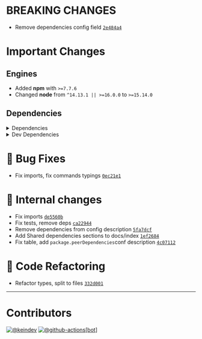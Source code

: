 # BREAKING CHANGES

- Remove dependencies config field [`2e484a4`](https://github.com/keindev/standard-shared-config/commit/2e484a4cdc4b056cf6d10592f9631c0a91279900)

# Important Changes

## Engines

- Added **npm** with `>=7.7.6`
- Changed **node** from `^14.13.1 || >=16.0.0` to `>=15.14.0`

## Dependencies

<details>
<summary>Dependencies</summary>

- Changed **[yaml](https://www.npmjs.com/package/yaml)** from `^2.1.3` to `^2.3.1`
- Changed **[yargs](https://www.npmjs.com/package/yargs)** from `^17.6.2` to `^17.7.2`
- Bumped **[glob](https://www.npmjs.com/package/glob)** from `^8.0.3` to `^10.3.3`
- Bumped **[package-json-helper](https://www.npmjs.com/package/package-json-helper)** from `^4.0.6` to `^5.0.0`

</details>

<details>
<summary>Dev Dependencies</summary>

- Changed **[@tagproject/docs-shared-config](https://www.npmjs.com/package/@tagproject/docs-shared-config)** from `^1.1.2` to `^1.1.3`
- Changed **[@tagproject/ts-package-shared-config](https://www.npmjs.com/package/@tagproject/ts-package-shared-config)** from `^10.0.3` to `^10.2.0`
- Changed **[@tagproject/vscode-shared-config](https://www.npmjs.com/package/@tagproject/vscode-shared-config)** from `^2.0.5` to `^2.0.10`
- Changed **[@types/glob](https://www.npmjs.com/package/@types/glob)** from `^8.0.0` to `^8.1.0`
- Changed **[@types/jest](https://www.npmjs.com/package/@types/jest)** from `^29.2.4` to `^29.5.3`
- Changed **[@types/semver](https://www.npmjs.com/package/@types/semver)** from `^7.3.13` to `^7.5.0`
- Changed **[cspell](https://www.npmjs.com/package/cspell)** from `^6.17.0` to `^6.31.2`
- Changed **[eslint](https://www.npmjs.com/package/eslint)** from `^8.29.0` to `^8.45.0`
- Changed **[eslint-config-prettier](https://www.npmjs.com/package/eslint-config-prettier)** from `^8.5.0` to `^8.8.0`
- Changed **[eslint-plugin-import](https://www.npmjs.com/package/eslint-plugin-import)** from `^2.26.0` to `^2.27.5`
- Changed **[eslint-plugin-jest](https://www.npmjs.com/package/eslint-plugin-jest)** from `^27.1.6` to `^27.2.3`
- Changed **[ghinfo](https://www.npmjs.com/package/ghinfo)** from `^3.0.8` to `^3.0.11`
- Changed **[husky](https://www.npmjs.com/package/husky)** from `^8.0.2` to `^8.0.3`
- Changed **[jest](https://www.npmjs.com/package/jest)** from `^29.3.1` to `^29.6.1`
- Changed **[strip-ansi](https://www.npmjs.com/package/strip-ansi)** from `^7.0.1` to `^7.1.0`
- Changed **[ts-jest](https://www.npmjs.com/package/ts-jest)** from `^29.0.3` to `^29.1.1`
- Bumped **[@types/node](https://www.npmjs.com/package/@types/node)** from `^18.11.11` to `^20.4.4`
- Bumped **[@typescript-eslint/eslint-plugin](https://www.npmjs.com/package/@typescript-eslint/eslint-plugin)** from `^5.45.1` to `^6.1.0`
- Bumped **[@typescript-eslint/parser](https://www.npmjs.com/package/@typescript-eslint/parser)** from `^5.45.1` to `^6.1.0`
- Bumped **[prettier](https://www.npmjs.com/package/prettier)** from `^2.8.1` to `^3.0.0`
- Bumped **[rimraf](https://www.npmjs.com/package/rimraf)** from `^3.0.2` to `^5.0.1`
- Bumped **[typescript](https://www.npmjs.com/package/typescript)** from `^4.9.3` to `^5.1.6`

</details>

# :bug: Bug Fixes

- Fix imports, fix commands typings [`0ec21e1`](https://github.com/keindev/standard-shared-config/commit/0ec21e17fde82ad969e5cb0bae32992b93f48f6c)

# :memo: Internal changes

- Fix imports [`de5560b`](https://github.com/keindev/standard-shared-config/commit/de5560b0e7accab5675b10ee741d4a4f16e9845f)
- Fix tests, remove deps [`ca22944`](https://github.com/keindev/standard-shared-config/commit/ca229440bf6c0df8efe57acd6811911479a725bd)
- Remove dependencies from config description [`5fa7dcf`](https://github.com/keindev/standard-shared-config/commit/5fa7dcf96692ec04ab981b071a95b3ba7d0cf684)
- Add Shared dependencies sections to docs/index [`1ef2684`](https://github.com/keindev/standard-shared-config/commit/1ef2684c8e3af14156ca25df82c03849aca40fdd)
- Fix table, add `package.peerDependencies`conf description [`4c07112`](https://github.com/keindev/standard-shared-config/commit/4c07112aeb93cddc98d7e557510d3fc14bb2847e)

# :wrench: Code Refactoring

- Refactor types, split to files [`332d001`](https://github.com/keindev/standard-shared-config/commit/332d0012863d6902799047915aaf365e1a60eb9a)

---

# Contributors

[![@keindev](https://avatars.githubusercontent.com/u/4527292?v=4&s=40)](https://github.com/keindev) [![@github-actions[bot]](https://avatars.githubusercontent.com/in/15368?v=4&s=40)](https://github.com/github-actions%5Bbot%5D)
